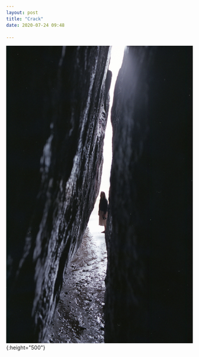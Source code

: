 ```yaml
---
layout: post
title: "Crack"
date: 2020-07-24 09:48

---
```

![crack](/images/fragments/crack.jpg){:height="500"}
